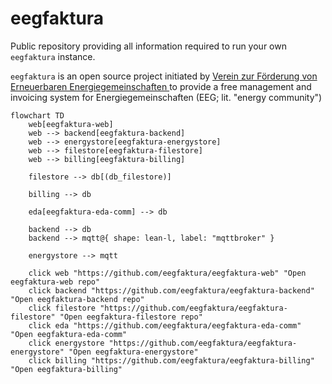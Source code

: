 # eegfaktura
Public repository providing all information required to run your own `eegfaktura` instance.

`eegfaktura` is an open source project initiated by [Verein zur Förderung von Erneuerbaren Energiegemeinschaften ](https://vfeeg.org) to provide a free management and invoicing system for Energiegemeinschaften (EEG; lit. "energy community")

```mermaid
flowchart TD
    web[eegfaktura-web]
    web --> backend[eegfaktura-backend]
    web --> energystore[eegfaktura-energystore]
    web --> filestore[eegfaktura-filestore]
    web --> billing[eegfaktura-billing]

    filestore --> db[(db_filestore)]

    billing --> db

    eda[eegfaktura-eda-comm] --> db

    backend --> db
    backend --> mqtt@{ shape: lean-l, label: "mqttbroker" }

    energystore --> mqtt

    click web "https://github.com/eegfaktura/eegfaktura-web" "Open eegfaktura-web repo"
    click backend "https://github.com/eegfaktura/eegfaktura-backend" "Open eegfaktura-backend repo"
    click filestore "https://github.com/eegfaktura/eegfaktura-filestore" "Open eegfaktura-filestore repo"
    click eda "https://github.com/eegfaktura/eegfaktura-eda-comm" "Open eegfaktura-eda-comm"
    click energystore "https://github.com/eegfaktura/eegfaktura-energystore" "Open eegfaktura-energystore"
    click billing "https://github.com/eegfaktura/eegfaktura-billing" "Open eegfaktura-billing"
```
